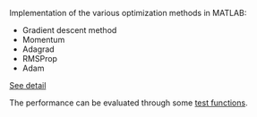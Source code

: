 Implementation of the various optimization methods in MATLAB:
- Gradient descent method 
- Momentum
- Adagrad
- RMSProp
- Adam

[See detail](http://ruder.io/optimizing-gradient-descent)

The performance can be evaluated through some [test functions](https://en.wikipedia.org/wiki/Test_functions_for_optimization).
